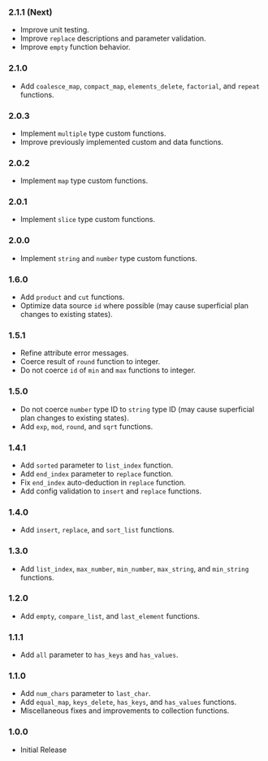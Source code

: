 ### 2.1.1 (Next)
- Improve unit testing.
- Improve `replace` descriptions and parameter validation.
- Improve `empty` function behavior.

### 2.1.0
- Add `coalesce_map`, `compact_map`, `elements_delete`, `factorial`, and `repeat` functions.

### 2.0.3
- Implement `multiple` type custom functions.
- Improve previously implemented custom and data functions.

### 2.0.2
- Implement `map` type custom functions.

### 2.0.1
- Implement `slice` type custom functions.

### 2.0.0
- Implement `string` and `number` type custom functions.

### 1.6.0
- Add `product` and `cut` functions.
- Optimize data source `id` where possible (may cause superficial plan changes to existing states).

### 1.5.1
- Refine attribute error messages.
- Coerce result of `round` function to integer.
- Do not coerce `id` of `min` and `max` functions to integer.

### 1.5.0
- Do not coerce `number` type ID to `string` type ID (may cause superficial plan changes to existing states).
- Add `exp`, `mod`, `round`, and `sqrt` functions.

### 1.4.1
- Add `sorted` parameter to `list_index` function.
- Add `end_index` parameter to `replace` function.
- Fix `end_index` auto-deduction in `replace` function.
- Add config validation to `insert` and `replace` functions.

### 1.4.0
- Add `insert`, `replace`, and `sort_list` functions.

### 1.3.0
- Add `list_index`, `max_number`, `min_number`, `max_string`, and `min_string` functions.

### 1.2.0
- Add `empty`, `compare_list`, and `last_element` functions.

### 1.1.1
- Add `all` parameter to `has_keys` and `has_values`.

### 1.1.0
- Add `num_chars` parameter to `last_char`.
- Add `equal_map`, `keys_delete`, `has_keys`, and `has_values` functions.
- Miscellaneous fixes and improvements to collection functions.

### 1.0.0
- Initial Release

